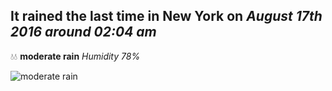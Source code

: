 ## It rained the last time in New York on *August 17th 2016 around 02:04 am*
💧💧  **moderate rain** *Humidity 78%*

![moderate rain](http://openweathermap.org/img/w/10n.png)
